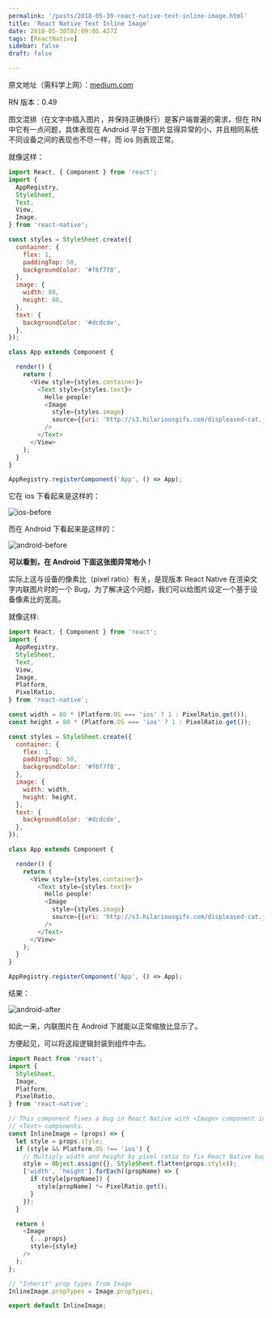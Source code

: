 ```yaml
---
permalink: '/posts/2018-05-30-react-native-text-inline-image.html'
title: 'React Native Text Inline Image'
date: 2018-05-30T02:09:05.427Z
tags: [ReactNative]
sidebar: false
draft: false

---
```


原文地址（需科学上网）：[medium.com](https://medium.com/@yloeza/react-native-text-inline-image-6055dabd9399)

RN 版本：0.49

图文混排（在文字中插入图片，并保持正确换行）是客户端普遍的需求，但在 RN 中它有一点问题，具体表现在 Android 平台下图片显得异常的小，并且相同系统不同设备之间的表现也不尽一样，而 ios 则表现正常。

<!-- more -->

就像这样：

```javascript
import React, { Component } from 'react';
import {
  AppRegistry,
  StyleSheet,
  Text,
  View,
  Image,
} from 'react-native';

const styles = StyleSheet.create({
  container: {
    flex: 1,
    paddingTop: 50,
    backgroundColor: '#f6f7f8',
  },
  image: {
    width: 80,
    height: 80,
  },
  text: {
    backgroundColor: '#dcdcde',
  },
});

class App extends Component {

  render() {
    return (
      <View style={styles.container}>
        <Text style={styles.text}>
          Hello people!
          <Image
            style={styles.image}
            source={{uri: 'http://s3.hilariousgifs.com/displeased-cat.jpg'}}
          />
        </Text>
      </View>
    );
  }
}

AppRegistry.registerComponent('App', () => App);
```

它在 ios 下看起来是这样的：

![ios-before](https://user-images.githubusercontent.com/5960988/48595774-3ac02200-e991-11e8-8320-d5763b33b4e1.png)

而在 Android 下看起来是这样的：

![android-before](https://user-images.githubusercontent.com/5960988/48595773-3ac02200-e991-11e8-90a8-f7cc619eed50.png)

**可以看到，在 Android 下面这张图异常地小！**

实际上这与设备的像素比（pixel ratio）有关，是现版本 React Native 在渲染文字内联图片时的一个 Bug，为了解决这个问题，我们可以给图片设定一个基于设备像素比的宽高。

就像这样:

```javascript
import React, { Component } from 'react';
import {
  AppRegistry,
  StyleSheet,
  Text,
  View,
  Image,
  Platform,
  PixelRatio,
} from 'react-native';

const width = 80 * (Platform.OS === 'ios' ? 1 : PixelRatio.get());
const height = 80 * (Platform.OS === 'ios' ? 1 : PixelRatio.get());

const styles = StyleSheet.create({
  container: {
    flex: 1,
    paddingTop: 50,
    backgroundColor: '#f6f7f8',
  },
  image: {
    width: width,
    height: height,
  },
  text: {
    backgroundColor: '#dcdcde',
  },
});

class App extends Component {

  render() {
    return (
      <View style={styles.container}>
        <Text style={styles.text}>
          Hello people!
          <Image
            style={styles.image}
            source={{uri: 'http://s3.hilariousgifs.com/displeased-cat.jpg'}}
          />
        </Text>
      </View>
    );
  }
}

AppRegistry.registerComponent('App', () => App);
```

结果：

![android-after](https://user-images.githubusercontent.com/5960988/48595772-3a278b80-e991-11e8-922d-f2a5885debfc.png)

如此一来，内联图片在 Android 下就能以正常缩放比显示了。

方便起见，可以将这段逻辑封装到组件中去。

```javascript
import React from 'react';
import {
  StyleSheet,
  Image,
  Platform,
  PixelRatio,
} from 'react-native';

// This component fixes a bug in React Native with <Image> component inside of
// <Text> components.
const InlineImage = (props) => {
  let style = props.style;
  if (style && Platform.OS !== 'ios') {
    // Multiply width and height by pixel ratio to fix React Native bug
    style = Object.assign({}, StyleSheet.flatten(props.style));
    ['width', 'height'].forEach((propName) => {
      if (style[propName]) {
        style[propName] *= PixelRatio.get();
      }
    });
  }

  return (
    <Image
      {...props}
      style={style}
    />
  );
};

// "Inherit" prop types from Image
InlineImage.propTypes = Image.propTypes;

export default InlineImage;
```
